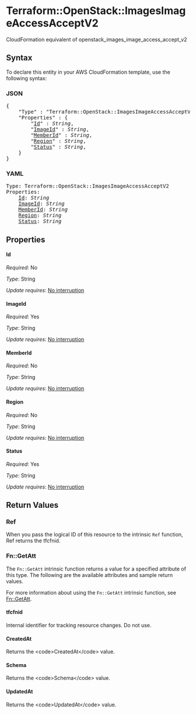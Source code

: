 # Terraform::OpenStack::ImagesImageAccessAcceptV2

CloudFormation equivalent of openstack_images_image_access_accept_v2

## Syntax

To declare this entity in your AWS CloudFormation template, use the following syntax:

### JSON

<pre>
{
    "Type" : "Terraform::OpenStack::ImagesImageAccessAcceptV2",
    "Properties" : {
        "<a href="#id" title="Id">Id</a>" : <i>String</i>,
        "<a href="#imageid" title="ImageId">ImageId</a>" : <i>String</i>,
        "<a href="#memberid" title="MemberId">MemberId</a>" : <i>String</i>,
        "<a href="#region" title="Region">Region</a>" : <i>String</i>,
        "<a href="#status" title="Status">Status</a>" : <i>String</i>,
    }
}
</pre>

### YAML

<pre>
Type: Terraform::OpenStack::ImagesImageAccessAcceptV2
Properties:
    <a href="#id" title="Id">Id</a>: <i>String</i>
    <a href="#imageid" title="ImageId">ImageId</a>: <i>String</i>
    <a href="#memberid" title="MemberId">MemberId</a>: <i>String</i>
    <a href="#region" title="Region">Region</a>: <i>String</i>
    <a href="#status" title="Status">Status</a>: <i>String</i>
</pre>

## Properties

#### Id

_Required_: No

_Type_: String

_Update requires_: [No interruption](https://docs.aws.amazon.com/AWSCloudFormation/latest/UserGuide/using-cfn-updating-stacks-update-behaviors.html#update-no-interrupt)

#### ImageId

_Required_: Yes

_Type_: String

_Update requires_: [No interruption](https://docs.aws.amazon.com/AWSCloudFormation/latest/UserGuide/using-cfn-updating-stacks-update-behaviors.html#update-no-interrupt)

#### MemberId

_Required_: No

_Type_: String

_Update requires_: [No interruption](https://docs.aws.amazon.com/AWSCloudFormation/latest/UserGuide/using-cfn-updating-stacks-update-behaviors.html#update-no-interrupt)

#### Region

_Required_: No

_Type_: String

_Update requires_: [No interruption](https://docs.aws.amazon.com/AWSCloudFormation/latest/UserGuide/using-cfn-updating-stacks-update-behaviors.html#update-no-interrupt)

#### Status

_Required_: Yes

_Type_: String

_Update requires_: [No interruption](https://docs.aws.amazon.com/AWSCloudFormation/latest/UserGuide/using-cfn-updating-stacks-update-behaviors.html#update-no-interrupt)

## Return Values

### Ref

When you pass the logical ID of this resource to the intrinsic `Ref` function, Ref returns the tfcfnid.

### Fn::GetAtt

The `Fn::GetAtt` intrinsic function returns a value for a specified attribute of this type. The following are the available attributes and sample return values.

For more information about using the `Fn::GetAtt` intrinsic function, see [Fn::GetAtt](https://docs.aws.amazon.com/AWSCloudFormation/latest/UserGuide/intrinsic-function-reference-getatt.html).

#### tfcfnid

Internal identifier for tracking resource changes. Do not use.

#### CreatedAt

Returns the &lt;code&gt;CreatedAt&lt;/code&gt; value.

#### Schema

Returns the &lt;code&gt;Schema&lt;/code&gt; value.

#### UpdatedAt

Returns the &lt;code&gt;UpdatedAt&lt;/code&gt; value.

